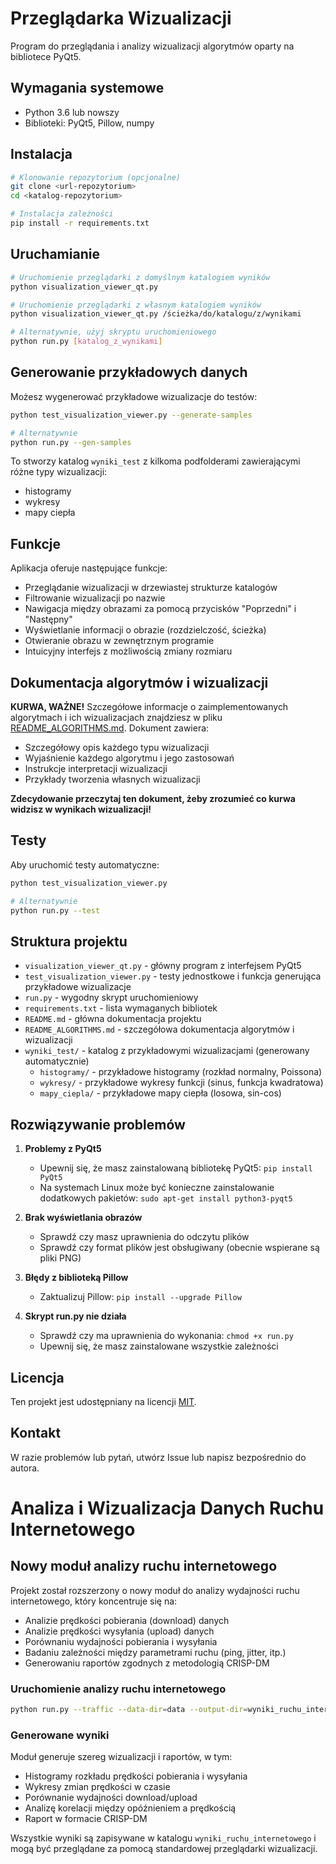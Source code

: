 # Przeglądarka Wizualizacji

Program do przeglądania i analizy wizualizacji algorytmów oparty na bibliotece PyQt5.

## Wymagania systemowe

- Python 3.6 lub nowszy
- Biblioteki: PyQt5, Pillow, numpy

## Instalacja

```bash
# Klonowanie repozytorium (opcjonalne)
git clone <url-repozytorium>
cd <katalog-repozytorium>

# Instalacja zależności
pip install -r requirements.txt
```

## Uruchamianie

```bash
# Uruchomienie przeglądarki z domyślnym katalogiem wyników
python visualization_viewer_qt.py

# Uruchomienie przeglądarki z własnym katalogiem wyników
python visualization_viewer_qt.py /ścieżka/do/katalogu/z/wynikami

# Alternatywnie, użyj skryptu uruchomieniowego
python run.py [katalog_z_wynikami]
```

## Generowanie przykładowych danych

Możesz wygenerować przykładowe wizualizacje do testów:

```bash
python test_visualization_viewer.py --generate-samples

# Alternatywnie
python run.py --gen-samples
```

To stworzy katalog `wyniki_test` z kilkoma podfolderami zawierającymi różne typy wizualizacji:
- histogramy
- wykresy
- mapy ciepła

## Funkcje

Aplikacja oferuje następujące funkcje:
- Przeglądanie wizualizacji w drzewiastej strukturze katalogów
- Filtrowanie wizualizacji po nazwie
- Nawigacja między obrazami za pomocą przycisków "Poprzedni" i "Następny"
- Wyświetlanie informacji o obrazie (rozdzielczość, ścieżka)
- Otwieranie obrazu w zewnętrznym programie
- Intuicyjny interfejs z możliwością zmiany rozmiaru

## Dokumentacja algorytmów i wizualizacji

**KURWA, WAŻNE!** Szczegółowe informacje o zaimplementowanych algorytmach i ich wizualizacjach znajdziesz w pliku [README_ALGORITHMS.md](README_ALGORITHMS.md). Dokument zawiera:
- Szczegółowy opis każdego typu wizualizacji
- Wyjaśnienie każdego algorytmu i jego zastosowań
- Instrukcje interpretacji wizualizacji
- Przykłady tworzenia własnych wizualizacji

**Zdecydowanie przeczytaj ten dokument, żeby zrozumieć co kurwa widzisz w wynikach wizualizacji!**

## Testy

Aby uruchomić testy automatyczne:

```bash
python test_visualization_viewer.py

# Alternatywnie
python run.py --test
```

## Struktura projektu

- `visualization_viewer_qt.py` - główny program z interfejsem PyQt5
- `test_visualization_viewer.py` - testy jednostkowe i funkcja generująca przykładowe wizualizacje
- `run.py` - wygodny skrypt uruchomieniowy
- `requirements.txt` - lista wymaganych bibliotek
- `README.md` - główna dokumentacja projektu
- `README_ALGORITHMS.md` - szczegółowa dokumentacja algorytmów i wizualizacji
- `wyniki_test/` - katalog z przykładowymi wizualizacjami (generowany automatycznie)
  - `histogramy/` - przykładowe histogramy (rozkład normalny, Poissona)
  - `wykresy/` - przykładowe wykresy funkcji (sinus, funkcja kwadratowa)
  - `mapy_ciepla/` - przykładowe mapy ciepła (losowa, sin-cos)

## Rozwiązywanie problemów

1. **Problemy z PyQt5**
   - Upewnij się, że masz zainstalowaną bibliotekę PyQt5: `pip install PyQt5`
   - Na systemach Linux może być konieczne zainstalowanie dodatkowych pakietów: `sudo apt-get install python3-pyqt5`

2. **Brak wyświetlania obrazów**
   - Sprawdź czy masz uprawnienia do odczytu plików
   - Sprawdź czy format plików jest obsługiwany (obecnie wspierane są pliki PNG)

3. **Błędy z biblioteką Pillow**
   - Zaktualizuj Pillow: `pip install --upgrade Pillow`

4. **Skrypt run.py nie działa**
   - Sprawdź czy ma uprawnienia do wykonania: `chmod +x run.py`
   - Upewnij się, że masz zainstalowane wszystkie zależności

## Licencja

Ten projekt jest udostępniany na licencji [MIT](LICENSE).

## Kontakt

W razie problemów lub pytań, utwórz Issue lub napisz bezpośrednio do autora.

# Analiza i Wizualizacja Danych Ruchu Internetowego

## Nowy moduł analizy ruchu internetowego

Projekt został rozszerzony o nowy moduł do analizy wydajności ruchu internetowego, który koncentruje się na:

- Analizie prędkości pobierania (download) danych
- Analizie prędkości wysyłania (upload) danych
- Porównaniu wydajności pobierania i wysyłania
- Badaniu zależności między parametrami ruchu (ping, jitter, itp.)
- Generowaniu raportów zgodnych z metodologią CRISP-DM

### Uruchomienie analizy ruchu internetowego

```bash
python run.py --traffic --data-dir=data --output-dir=wyniki_ruchu_internetowego
```

### Generowane wyniki

Moduł generuje szereg wizualizacji i raportów, w tym:

- Histogramy rozkładu prędkości pobierania i wysyłania
- Wykresy zmian prędkości w czasie
- Porównanie wydajności download/upload
- Analizę korelacji między opóźnieniem a prędkością
- Raport w formacie CRISP-DM

Wszystkie wyniki są zapisywane w katalogu `wyniki_ruchu_internetowego` i mogą być przeglądane za pomocą standardowej przeglądarki wizualizacji. 